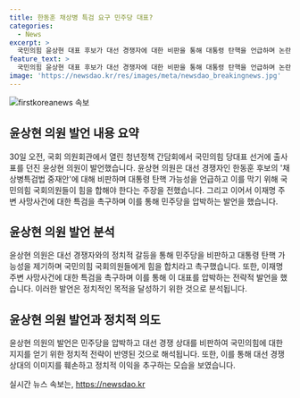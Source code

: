 ```yaml
---
title: 한동훈 채상병 특검 요구 민주당 대표?
categories:
  - News
excerpt: >
  국민의힘 윤상현 대표 후보가 대선 경쟁자에 대한 비판을 통해 대통령 탄핵을 언급하며 논란을 촉발했다. 한동훈 후보의 채상병특검법 중재안을 비판하고, 민주당을 향해 탄핵을 유도하고자 했다. 또한, 이재명 대표 주변의 사망 사건을 특검해야 한다는 발언으로 논란을 확대시켰다. 이에 대한 여론은 쏠리고 있으며, 윤 후보의 발언은 정치적인 파장을 일으키고 있다.
feature_text: >
  국민의힘 윤상현 대표 후보가 대선 경쟁자에 대한 비판을 통해 대통령 탄핵을 언급하며 논란을 촉발했다. 한동훈 후보의 채상병특검법 중재안을 비판하고, 민주당을 향해 탄핵을 유도하고자 했다. 또한, 이재명 대표 주변의 사망 사건을 특검해야 한다는 발언으로 논란을 확대시켰다. 이에 대한 여론은 쏠리고 있으며, 윤 후보의 발언은 정치적인 파장을 일으키고 있다.
image: 'https://newsdao.kr/res/images/meta/newsdao_breakingnews.jpg'
---
```


<p><img src="https://newsdao.kr/res/images/meta/newsdao_breakingnews.jpg" alt="firstkoreanews 속보" /></p>

<h2 data-ke-size="size26">윤상현 의원 발언 내용 요약</h2>

<p data-ke-size="size16">30일 오전, 국회 의원회관에서 열린 청년정책 간담회에서 국민의힘 당대표 선거에 출사표를 던진 윤상현 의원이 발언했습니다. 윤상현 의원은 대선 경쟁자인 한동훈 후보의 '채상병특검법 중재안'에 대해 비판하며 대통령 탄핵 가능성을 언급하고 이를 막기 위해 국민의힘 국회의원들이 힘을 합해야 한다는 주장을 전했습니다. 그리고 이어서 이재명 주변 사망사건에 대한 특검을 촉구하며 이를 통해 민주당을 압박하는 발언을 했습니다.</p>

<h2 data-ke-size="size26">윤상현 의원 발언 분석</h2>

<p data-ke-size="size16">윤상현 의원은 대선 경쟁자와의 정치적 갈등을 통해 민주당을 비판하고 대통령 탄핵 가능성을 제기하며 국민의힘 국회의원들에게 힘을 합치라고 촉구했습니다. 또한, 이재명 주변 사망사건에 대한 특검을 촉구하며 이를 통해 이 대표를 압박하는 전략적 발언을 했습니다. 이러한 발언은 정치적인 목적을 달성하기 위한 것으로 분석됩니다.</p>

<h2 data-ke-size="size26">윤상현 의원 발언과 정치적 의도</h2>

<p data-ke-size="size16">윤상현 의원의 발언은 민주당을 압박하고 대선 경쟁 상대를 비판하여 국민의힘에 대한 지지를 얻기 위한 정치적 전략이 반영된 것으로 해석됩니다. 또한, 이를 통해 대선 경쟁 상대의 이미지를 훼손하고 정치적 이익을 추구하는 모습을 보였습니다.</p>
실시간 뉴스 속보는, <a href="https://newsdao.kr" rel="dofollow">https://newsdao.kr</a>


